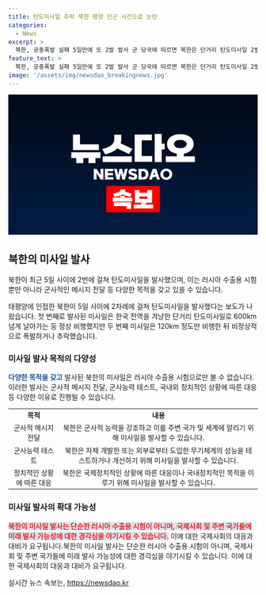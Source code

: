 ```yaml
---
title: 탄도미사일 추락 북한 평양 인근 사건으로 논란
categories:
  - News
excerpt: >
  북한, 공중폭발 실패 5일만에 또 2발 발사 군 당국에 따르면 북한은 단거리 탄도미사일 2발을 발사했지만 1발은 짧은 거리만 비행하고 두 번째는 120km에 추락했다. 이로 인해 북한의 러시아 수출용 미사일 검증이나 군사 훈련에 대한 반발으로 추정되고, 북한군이 이전 실패를 만회하기 위해 발사한 것으로도 보인다.
feature_text: >
  북한, 공중폭발 실패 5일만에 또 2발 발사 군 당국에 따르면 북한은 단거리 탄도미사일 2발을 발사했지만 1발은 짧은 거리만 비행하고 두 번째는 120km에 추락했다. 이로 인해 북한의 러시아 수출용 미사일 검증이나 군사 훈련에 대한 반발으로 추정되고, 북한군이 이전 실패를 만회하기 위해 발사한 것으로도 보인다.
image: '/assets/img/newsdao_breakingnews.jpg'
---
```


<p><img src="/assets/img/newsdao_breakingnews.jpg" alt="koreaapp 속보" /></p>

<h2 data-ke-size="size26">북한의 미사일 발사</h2>

<p>북한이 최근 5일 사이에 2번에 걸쳐 탄도미사일을 발사했으며, 이는 러시아 수출용 시험뿐만 아니라 군사적인 메시지 전달 등 다양한 목적을 갖고 있을 수 있습니다.</p>

<p data-ke-size="size16">태평양에 인접한 북한이 5일 사이에 2차례에 걸쳐 탄도미사일을 발사했다는 보도가 나왔습니다. 첫 번째로 발사된 미사일은 한국 전역을 겨냥한 단거리 탄도미사일로 600km 넘게 날아가는 등 정상 비행했지만 두 번째 미사일은 120km 정도만 비행한 뒤 비정상적으로 폭발하거나 추락했습니다.</p>

<h3 data-ke-size="size24">미사일 발사 목적의 다양성</h3>

<p><b><span style="color: #1a5490;">다양한 목적을 갖고</span></b> 발사된 북한의 미사일은 러시아 수출용 시험으로만 볼 수 없습니다. 이러한 발사는 군사적 메시지 전달, 군사능력 테스트, 국내외 정치적인 상황에 따른 대응 등 다양한 이유로 진행될 수 있습니다.</p>

<table>
  <tr>
    <td style="text-align: center; height: 17px;"><b>목적</b></td>
    <td style="text-align: center; height: 17px;"><b>내용</b></td>
  </tr>
  <tr>
    <td style="text-align: center; height: 17px;">군사적 메시지 전달</td>
    <td style="text-align: center; height: 17px;">북한은 군사적 능력을 강조하고 이를 주변 국가 및 세계에 알리기 위해 미사일을 발사할 수 있습니다.</td>
  </tr>
  <tr>
    <td style="text-align: center; height: 17px;">군사능력 테스트</td>
    <td style="text-align: center; height: 17px;">북한은 자체 개발한 또는 외부로부터 도입한 무기체계의 성능을 테스트하거나 개선하기 위해 미사일을 발사할 수 있습니다.</td>
  </tr>
  <tr>
    <td style="text-align: center; height: 17px;">정치적인 상황에 따른 대응</td>
    <td style="text-align: center; height: 17px;">북한은 국제정치적인 상황에 따른 대응이나 국내정치적인 목적을 이루기 위해 미사일을 발사할 수 있습니다.</td>
  </tr>
</table>

<h3 data-ke-size="size24">미사일 발사의 확대 가능성</h3>

<p><b><span style="background-color: #21538527; color: #ee2323;">북한의 미사일 발사는 단순한 러시아 수출용 시험이 아니며, 국제사회 및 주변 국가들에 미래 발사 가능성에 대한 경각심을 야기시킬 수 있습니다.</span></b> 이에 대한 국제사회의 대응과 대비가 요구됩니다.북한의 미사일 발사는 단순한 러시아 수출용 시험이 아니며, 국제사회 및 주변 국가들에 미래 발사 가능성에 대한 경각심을 야기시킬 수 있습니다. 이에 대한 국제사회의 대응과 대비가 요구됩니다.</p>
실시간 뉴스 속보는, <a href="https://newsdao.kr" rel="dofollow">https://newsdao.kr</a>


